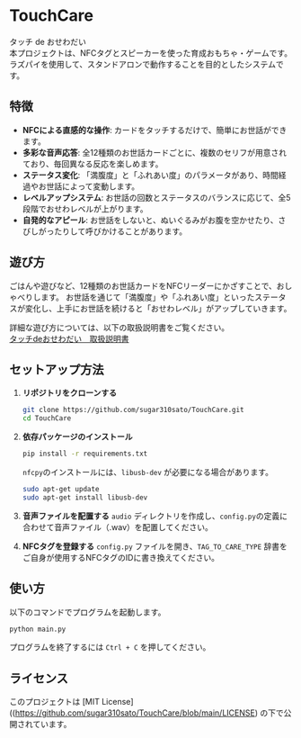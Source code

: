 # TouchCare
タッチ de おせわだい  
本プロジェクトは、NFCタグとスピーカーを使った育成おもちゃ・ゲームです。  
ラズパイを使用して、スタンドアロンで動作することを目的としたシステムです。  

## 特徴

  * **NFCによる直感的な操作**: カードをタッチするだけで、簡単にお世話ができます。
  * **多彩な音声応答**: 全12種類のお世話カードごとに、複数のセリフが用意されており、毎回異なる反応を楽しめます。
  * **ステータス変化**: 「満腹度」と「ふれあい度」のパラメータがあり、時間経過やお世話によって変動します。
  * **レベルアップシステム**: お世話の回数とステータスのバランスに応じて、全5段階でおせわレベルが上がります。
  * **自発的なアピール**: お世話をしないと、ぬいぐるみがお腹を空かせたり、さびしがったりして呼びかけることがあります。

## 遊び方
ごはんや遊びなど、12種類のお世話カードをNFCリーダーにかざすことで、おしゃべりします。  お世話を通じて「満腹度」や「ふれあい度」といったステータスが変化し、上手にお世話を続けると「おせわレベル」がアップしていきます。  

詳細な遊び方については、以下の取扱説明書をご覧ください。  
[タッチdeおせわだい　取扱説明書](https://github.com/sugar310sato/TouchCare/blob/main/%E3%82%BF%E3%83%83%E3%83%81de%E3%81%8A%E3%81%9B%E3%82%8F%E3%81%A0%E3%81%84%20%E5%8F%96%E6%89%B1%E8%AA%AC%E6%98%8E%E6%9B%B8.pdf)

## セットアップ方法

1.  **リポジトリをクローンする**

    ```bash
    git clone https://github.com/sugar310sato/TouchCare.git
    cd TouchCare
    ```

2.  **依存パッケージのインストール**

    ```bash
    pip install -r requirements.txt
    ```

    `nfcpy`のインストールには、`libusb-dev` が必要になる場合があります。

    ```bash
    sudo apt-get update
    sudo apt-get install libusb-dev
    ```

3.  **音声ファイルを配置する**
    `audio` ディレクトリを作成し、`config.py`の定義に合わせて音声ファイル（.wav）を配置してください。

  
4.  **NFCタグを登録する**
    `config.py` ファイルを開き、`TAG_TO_CARE_TYPE` 辞書をご自身が使用するNFCタグのIDに書き換えてください。

## 使い方

以下のコマンドでプログラムを起動します。

```bash
python main.py
```

プログラムを終了するには `Ctrl + C` を押してください。


## ライセンス

このプロジェクトは [MIT License]((https://github.com/sugar310sato/TouchCare/blob/main/LICENSE) の下で公開されています。
